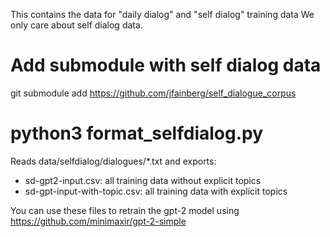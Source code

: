 

This contains the data for "daily dialog" and "self dialog" training data
We only care about self dialog data.

# Add submodule with self dialog data
git submodule add https://github.com/jfainberg/self_dialogue_corpus


# python3 format_selfdialog.py 
Reads data/selfdialog/dialogues/*.txt and exports:
- sd-gpt2-input.csv: all training data without explicit topics
- sd-gpt-input-with-topic.csv: all training data with explicit topics

You can use these files to retrain the gpt-2 model using https://github.com/minimaxir/gpt-2-simple


